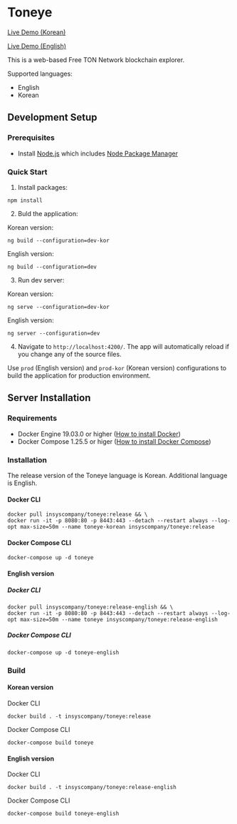 # Toneye
[Live Demo (Korean)](http://toneye.app/)

[Live Demo (English)](http://en.toneye.app/)

This is a web-based Free TON Network blockchain explorer.

Supported languages:
- English
- Korean

## Development Setup

### Prerequisites

- Install [Node.js](https://nodejs.org/) which includes [Node Package Manager](https://www.npmjs.com/get-npm)

### Quick Start

1. Install packages:
```
npm install
```
2. Buld the application:

Korean version:
```
ng build --configuration=dev-kor
```

English version:
```
ng build --configuration=dev
```
3. Run dev server:

Korean version:
```
ng serve --configuration=dev-kor
```

English version:
```
ng server --configuration=dev
```
4. Navigate to `http://localhost:4200/`. The app will automatically reload if you change any of the source files.

Use `prod` (English version) and `prod-kor` (Korean version) configurations to build the application for production environment.

## Server Installation

### Requirements

 - Docker Engine 19.03.0 or higher ([How to install Docker](https://docs.docker.com/engine/install/))
 - Docker Compose 1.25.5 or higer ([How to install Docker Compose](https://docs.docker.com/compose/install/))

### Installation

The release version of the Toneye language is Korean. Additional language is English.

#### Docker CLI
```
docker pull insyscompany/toneye:release && \
docker run -it -p 8080:80 -p 8443:443 --detach --restart always --log-opt max-size=50m --name toneye-korean insyscompany/toneye:release
```

#### Docker Compose CLI
```
docker-compose up -d toneye
```

#### English version

##### Docker CLI
```
docker pull insyscompany/toneye:release-english && \
docker run -it -p 8080:80 -p 8443:443 --detach --restart always --log-opt max-size=50m --name toneye insyscompany/toneye:release-english
```

##### Docker Compose CLI
```
docker-compose up -d toneye-english
```

### Build

#### Korean version

Docker CLI
```
docker build . -t insyscompany/toneye:release
```

Docker Compose CLI
```
docker-compose build toneye
```

#### English version

Docker CLI
```
docker build . -t insyscompany/toneye:release-english
```

Docker Compose CLI
```
docker-compose build toneye-english
```